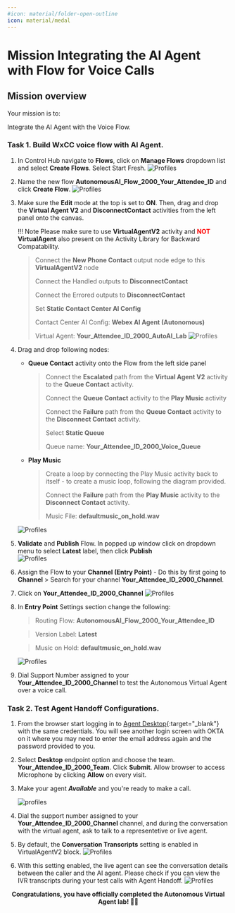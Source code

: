 ```yaml
---
#icon: material/folder-open-outline
icon: material/medal
---
```



# Mission  Integrating the AI Agent with Flow for Voice Calls

## Mission overview
Your mission is to:

Integrate the AI Agent with the Voice Flow. 

### Task 1. Build WxCC voice flow with AI Agent.

1. In Control Hub navigate to **Flows**, click on **Manage Flows** dropdown list and select **Create Flows**. Select Start Fresh.
   ![Profiles](../graphics/Lab1_AI_Agent/2.47.gif)

2.  Name the new flow **<span class="attendee-id-container">AutonomousAI_Flow_2000_<span class="attendee-id-placeholder" data-prefix="AutonomousAI_Flow_2000_">Your_Attendee_ID</span><span class="copy" title="Click to copy!"></span></span>** and click **Create Flow**.
   ![Profiles](../graphics/Lab1_AI_Agent/2.48.png)

3. Make sure the **Edit** mode at the top is set to **ON**. Then, drag and drop the **Virtual Agent V2** and **DisconnectContact** activities from the left panel onto the canvas.

    !!! Note
        Please make sure to use **VirtualAgentV2** activity and <span style="color: red;">**NOT**</span> **VirtualAgent** also present on the Activity Library for Backward Compatability.

    > Connect the **New Phone Contact** output node edge to this **VirtualAgentV2** node
    >
    > Connect the Handled outputs to **DisconnectContact** 
    >
    > Connect the Errored outputs to **DisconnectContact** 
    >
    > Set **Static Contact Center AI Config**
    >
    > Contact Center AI Config: **Webex AI Agent (Autonomous)**
    >
    > Virtual Agent: **<span class="attendee-id-container"><span class="attendee-id-placeholder" data-suffix="_2000_AutoAI_Lab">Your_Attendee_ID</span>_2000_AutoAI_Lab<span   class="copy" title="Click to copy!"></span></span>**
    ![Profiles](../graphics/Lab1_AI_Agent/2.49.gif)  

4. Drag and drop following nodes:

    - **Queue Contact** activity onto the Flow from the left side panel

      >
      > Connect the **Escalated** path from the **Virtual Agent V2** activity to the **Queue Contact** activity.
      >
      > Connect the **Queue Contact** activity to the **Play Music** activity
      >
      > Connect the **Failure** path from the **Queue Contact** activity to the **Disconnect Contact** activity.
      > 
      > Select **Static Queue**
      > 
      > Queue name: **<span class="attendee-id-container"><span class="attendee-id-placeholder" data-suffix="_2000_Voice_Queue">Your_Attendee_ID</span>_2000_Voice_Queue<span class="copy" title="Click to copy!"></span></span>**
      > 

    - **Play Music**

      >
      > Create a loop by connecting the Play Music activity back to itself - to create a music loop, following the diagram provided.
      >
      > Connect the **Failure** path from the **Play Music** activity to the **Disconnect Contact** activity.
      > 
      > Music File: **defaultmusic_on_hold.wav**
      >
    ![Profiles](../graphics/Lab1_AI_Agent/2.50.gif)  

5. **Validate** and **Publish** Flow. In popped up window click on dropdown menu to select **Latest** label, then click **Publish**  
    ![Profiles](../graphics/Lab1_AI_Agent/2.51.gif)  

6. Assign the Flow to your **Channel (Entry Point)** - Do this by first going to **Channel** > Search for your channel **<span class="attendee-id-placeholder">Your_Attendee_ID</span>_2000_Channel**.
7. Click on **<span class="attendee-id-placeholder">Your_Attendee_ID</span>_2000_Channel**
    ![Profiles](../graphics/Lab1_AI_Agent/2.52.png)  
8. In **Entry Point** Settings section change the following:

    > Routing Flow: **<span class="attendee-id-container">AutonomousAI_Flow_2000_<span class="attendee-id-placeholder" data-prefix="AutonomousAI_Flow_2000_">Your_Attendee_ID</span><span class="copy" title="Click to copy!"></span></span>**

    > Version Label: **Latest**

    > Music on Hold: **defaultmusic_on_hold.wav**

    ![Profiles](../graphics/Lab1_AI_Agent/2.53.gif)

9. Dial Support Number assigned to your **<span class="attendee-id-placeholder">Your_Attendee_ID</span>_2000_Channel** to test the Autonomous Virtual Agent over a voice call.


### Task 2. Test Agent Handoff Configurations.

1. From the browser start logging in to [Agent Desktop](https://desktop.wxcc-us1.cisco.com){:target="_blank"} with the same credentials. You will see another login screen with OKTA on it where you may need to enter the email address again and the password provided to you. 
2. Select **Desktop** endpoint option and choose the team. **<span class="attendee-id-container"><span class="attendee-id-placeholder" data-suffix="__2000_Team">Your_Attendee_ID</span>_2000_Team<span class="copy" title="Click to copy!"></span></span>**. Click **Submit**. Allow browser to access Microphone by clicking **Allow** on every visit.
3. Make your agent ***Available*** and you're ready to make a call.

    ![profiles](../graphics/Lab1/5-Agent_Login.gif)

4. Dial the support number assigned to your **<span class="attendee-id-placeholder">Your_Attendee_ID</span>_2000_Channel** channel, and during the conversation with the virtual agent, ask to talk to a representetive or live agent. 

5. By default, the **Conversation Transcripts** setting is enabled in VirtualAgentV2 block.
    ![Profiles](../graphics/Lab1_AI_Agent/2.54.png)

6. With this setting enabled, the live agent can see the conversation details between the caller and the AI agent. Please check if you can view the IVR transcripts during your test calls with Agent Handoff. 
    ![Profiles](../graphics/Lab1_AI_Agent/2.55.png)


<p style="text-align:center"><strong>Congratulations, you have officially completed the Autonomous Virtual Agent lab! 🎉🎉 </strong></p>
